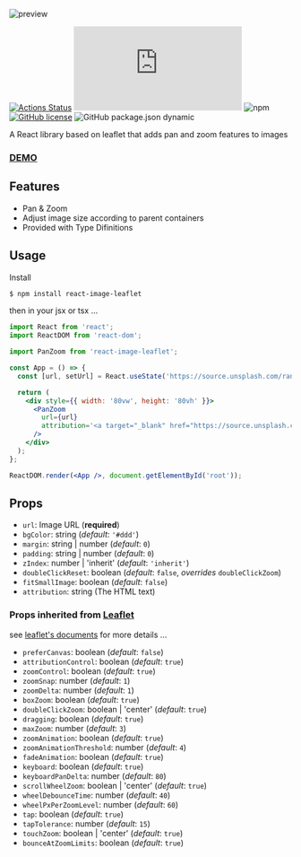![preview](https://user-images.githubusercontent.com/52094761/70774301-267d6d00-1dbd-11ea-854d-1d5fd51e56e7.png)

[![Actions Status](https://github.com/sprout2000/react-image-leaflet/workflows/github%20build/badge.svg)](https://github.com/{owner}/{repo}/actions)
![GitHub file size in bytes](https://img.shields.io/github/size/sprout2000/react-image-leaflet/dist/index.js)
![npm](https://img.shields.io/npm/dt/react-image-leaflet)
[![GitHub license](https://img.shields.io/github/license/sprout2000/react-image-leaflet)](https://github.com/sprout2000/react-image-leaflet/blob/master/LICENSE.txt)
![GitHub package.json dynamic](https://img.shields.io/github/package-json/keywords/sprout2000/react-image-leaflet)

A React library based on leaflet that adds pan and zoom features to images

### [DEMO](https://sprout2000.github.io/react-image-leaflet/)

## Features

- Pan & Zoom
- Adjust image size according to parent containers
- Provided with Type Difinitions

## Usage

Install

```bash
$ npm install react-image-leaflet
```

then in your jsx or tsx ...

```jsx
import React from 'react';
import ReactDOM from 'react-dom';

import PanZoom from 'react-image-leaflet';

const App = () => {
  const [url, setUrl] = React.useState('https://source.unsplash.com/random');

  return (
    <div style={{ width: '80vw', height: '80vh' }}>
      <PanZoom
        url={url}
        attribution='<a target="_blank" href="https://source.unsplash.com/">source.unsplash.com</a>'
      />
    </div>
  );
};

ReactDOM.render(<App />, document.getElementById('root'));
```

## Props

- `url`: Image URL (**required**)
- `bgColor`: string (_default_: `'#ddd'`)
- `margin`: string | number (_default_: `0`)
- `padding`: string | number (_default_: `0`)
- `zIndex`: number | 'inherit' (_default_: `'inherit'`)
- `doubleClickReset`: boolean (_default_: `false`, _overrides_ `doubleClickZoom`)
- `fitSmallImage`: boolean (_default_: `false`)
- `attribution`: string (The HTML text)

### Props inherited from [Leaflet](https://leafletjs.com/)

see [leaflet's documents](https://leafletjs.com/reference-1.5.0.html) for more details ...

- `preferCanvas`: boolean (_default_: `false`)
- `attributionControl`: boolean (_default_: `true`)
- `zoomControl`: boolean (_default_: `true`)
- `zoomSnap`: number (_default_: `1`)
- `zoomDelta`: number (_default_: `1`)
- `boxZoom`: boolean (_default_: `true`)
- `doubleClickZoom`: boolean | 'center' (_default_: `true`)
- `dragging`: boolean (_default_: `true`)
- `maxZoom`: number (_default_: `3`)
- `zoomAnimation`: boolean (_default_: `true`)
- `zoomAnimationThreshold`: number (_default_: `4`)
- `fadeAnimation`: boolean (_default_: `true`)
- `keyboard`: boolean (_default_: `true`)
- `keyboardPanDelta`: number (_default_: `80`)
- `scrollWheelZoom`: boolean | 'center' (_default_: `true`)
- `wheelDebounceTime`: number (_default_: `40`)
- `wheelPxPerZoomLevel`: number (_default_: `60`)
- `tap`: boolean (_default_: `true`)
- `tapTolerance`: number (_default_: `15`)
- `touchZoom`: boolean | 'center' (_default_: `true`)
- `bounceAtZoomLimits`: boolean (_default_: `true`)
